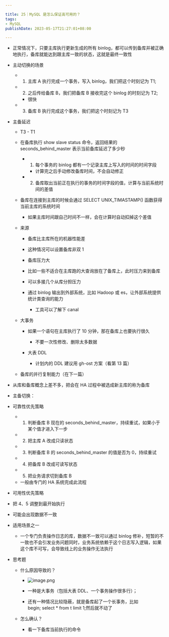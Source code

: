 ```yaml
---

title: 25｜MySQL 是怎么保证高可用的？
tags:
- MySQL
publishDate: 2023-05-17T21:27:01+08:00

---
```


- 正常情况下，只要主库执行更新生成的所有 binlog，都可以传到备库并被正确地执行，备库就能达到跟主库一致的状态，这就是最终一致性
- 主动切换的场景

  - 1. 主库 A 执行完成一个事务，写入 binlog，我们把这个时刻记为 T1;
  - 2. 之后传给备库 B，我们把备库 B 接收完这个 binlog 的时刻记为 T2;

    - 很快

  - 3. 备库 B 执行完成这个事务，我们把这个时刻记为 T3

- 主备延迟

  - T3 - T1
  - 在备库执行 show slave status 命令，返回结果的 seconds_behind_master 表示当前备库延迟了多少秒

    - 1. 每个事务的 binlog 都有一个记录主库上写入的时间的时间字段

      - 计算完之后手动修改备库时间，不会自动修正

    - 2. 备库取出当前正在执行的事务的时间字段的值，计算与当前系统时间的差值

  - 备库在连接到主库的时候会通过 SELECT UNIX_TIMASTAMP() 函数获得当前主库的系统时间

    - 如果主库时间跟自己时间不一样，会在计算时自动扣掉这个差值

  - 来源

    - 备库比主库所在的机器性能差

    - 这种情况可以设置备库非双 1

    - 备库压力大

    - 比如一些不适合在主库跑的大查询放在了备库上，此时压力来到备库
    - 可以多接几个从库分担压力
    - 通过 binlog 输出到外部系统，比如 Hadoop 或 es，让外部系统提供统计类查询的能力

      - 工具可以了解下 canal

  - 大事务

    - 如果一个语句在主库执行了 10 分钟，那在备库上也要执行很久

      - 不要一次性修改、删除太多数据

    - 大表 DDL

      - 计划内的 DDL 建议用 gh-ost 方案（看第 13 篇）

  - 备库的并行复制能力（在下一篇）

- 从库和备库概念上差不多，把会在 HA 过程中被选成新主库的称为备库
- 主备切换：
- 可靠性优先策略

  - 1. 判断备库 B 现在的 seconds_behind_master，持续重试，如果小于某个值才进入下一步
  - 2. 把主库 A 改成只读状态
  - 3. 判断备库 B 的 seconds_behind_master 的值是否为 0，持续重试
  - 4. 把备库 B 改成可读写状态
  - 5. 把业务请求切到备库 B
  - 一般由专门的 HA 系统完成此流程

- 可用性优先策略

- 把 4、5 调整到最开始执行
- 可能会出现数据不一致
- 适用场景之一

  - 一个专门负责操作日志的库，数据不一致可以通过 binlog 修补，短暂的不一致也不会引发业务问题同时，业务系统依赖于这个日志写入逻辑，如果这个库不可写，会导致线上的业务操作无法执行

- 思考题

  - 什么原因导致的？
    - ![image.png](https://cdn.jsdelivr.net/gh/11ze/static/images/mysql45-25-1.png)


    - 一种是大事务（包括大表 DDL、一个事务操作很多行）；
    - 还有一种情况比较隐蔽，就是备库起了一个长事务，比如begin; select * from t limit 1;然后就不动了

  - 怎么确认？

    - 看一下备库当前执行的命令
